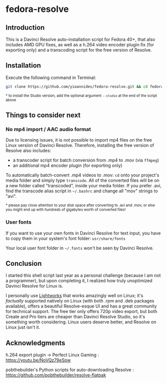 # fedora-resolve

## Introduction

This is a Davinci Resolve auto-installation script for Fedora 40+, that also includes AMD GPU fixes, as well as a h.264 video encoder plugin fix (for exporting only) and a transcoding script for the free version of Resolve.

## Installation

Execute the following command in Terminal:
```sh
git clone https://github.com/yioannides/fedora-resolve.git && cd fedora-resolve && chmod +x ./install.sh && sudo ./install.sh
```
<sup>* to install the Studio version, add the optional argument `--studio` at the end of the script above

## Things to consider next

### No mp4 import / AAC audio format

Due to licensing issues, it is not possible to import mp4 files on the free Linux version of Davinci Resolve. 
Therefore, installing the free version of Resolve also includes:
- a transcoder script for batch conversion from .mp4 to .mov (via `ffmpeg`)
- an additional mp4 encoder plugin (for exporting only)

To automatically batch-convert .mp4 videos to .mov: `cd` onto your project's media folder and simply type `transcode`.
All of the converted files will be on a new folder called "transcoded", inside your media folder.
If you prefer .avi, find the transcode alias script in `~/.bashrc` and change all "mov" strings to "avi".

<sup>* please pay close attention to your disk space after converting to .avi and .mov, or else you might end up with hundreds of gigabytes worth of converted files!

### User fonts

If you want to use your own fonts in Davinci Resolve for text input, you have to copy them in your system's font folder: `usr/share/fonts`

Your local user font folder in `~/.fonts` won't be seen by Davinci Resolve.

## Conclusion

I started this shell script last year as a personal challenge (because I am not a programmer), but upon completing it, I realized how truly unoptimized Davinci Resolve for Linux is.

I personally use [Lightworks](https://lwks.com/) that works amazingly well on Linux; it's _factually_ supported natively on Linux (with both .rpm and .deb packages available), offers a beautiful Resolve-esque UI and has a great community for technical support. The free tier only offers 720p video export, but both Create and Pro tiers are cheaper than Davinci Resolve Studio, so it's something worth considering. Linux users deserve better, and Resolve on Linux just isn't it.

## Acknowledgments

h.264 export plugin → Perfect Linux Gaming : https://youtu.be/NoVQz79eSpw

pobthebuilder's Python scripts for auto-downloading Resolve : https://github.com/pobthebuilder/resolve-flatpak

